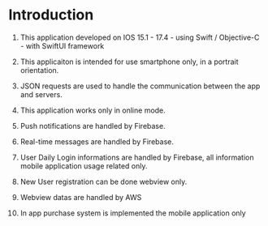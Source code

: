 # Introduction

1. This application developed on IOS 15.1 - 17.4 - using Swift / Objective-C - with SwiftUI framework

2. This applicaiton is intended for use smartphone only, in a portrait orientation.

3. JSON requests are used to handle the communication between the app and servers.

4. This application works only in online mode.

5. Push notifications are handled by Firebase.

6. Real-time messages are handled by Firebase.

7. User Daily Login informations are handled by Firebase, all information mobile application usage related only.

8. New User registration can be done webview only. 

9. Webview datas are handled by AWS

10. In app purchase system is implemented the mobile application only

